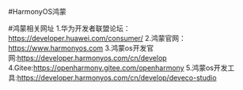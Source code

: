 #HarmonyOS鸿蒙

#鸿蒙相关网址
	1.华为开发者联盟论坛：https://developer.huawei.com/consumer/
	2.鸿蒙官网：https://www.harmonyos.com
	3.鸿蒙os开发官网:https://developer.harmonyos.com/cn/develop
	4.Gitee:https://openharmony.gitee.com/openharmony
	5.鸿蒙os开发工具:https://developer.harmonyos.com/cn/develop/deveco-studio